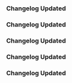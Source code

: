 ### Changelog Updated
### Changelog Updated
### Changelog Updated
### Changelog Updated
### Changelog Updated
